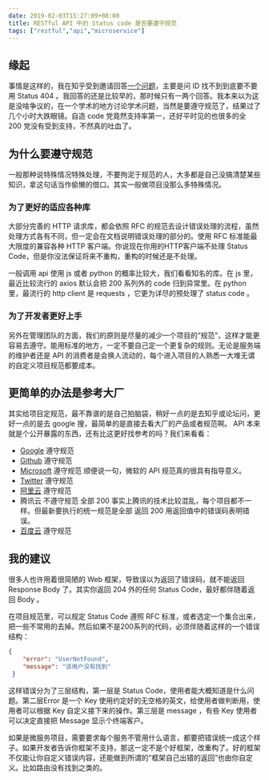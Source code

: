 ```yaml
---
date: 2019-02-03T15:27:09+08:00
title: RESTful API 中的 Status code 是否要遵守规范
tags: ["restful","api","microservice"]
---
```


## 缘起
事情是这样的，我在知乎受到邀请回答[一个问题](https://www.zhihu.com/question/310737821)，主要是问 ID 找不到到底要不要用 Status 404 。我回答的还是比较早的，那时候只有一两个回答。我本来以为这是没啥争议的，在一个学术的地方讨论学术问题，当然是要遵守规范了，结果过了几个小时大跌眼镜。自造 code 党竟然支持率第一，还好平时见的也很多的全 200 党没有受到支持，不然真的吐血了。

## 为什么要遵守规范
一般那种说特殊情况特殊处理，不要拘泥于规范的人，大多都是自己没搞清楚某些知识，拿这句话当作偷懒的借口。其实一般做项目没那么多特殊情况。

### 为了更好的适应各种库
大部分完善的 HTTP 请求库，都会依照 RFC 的规范去设计错误处理的流程，虽然处理方式各有不同，但一定会在文档说明错误处理的部分的。使用 RFC 标准能最大限度的兼容各种 HTTP 客户端。你说现在你用的HTTP客户端不处理 Status Code，但是你没法保证将来不重构，重构的时候还是不处理。

一般调用 api 使用 js 或者 python 的概率比较大，我们看看知名的库。在 js 里，最近比较流行的 axios 默认会把 200 系列外的 code 归到异常里。在 python 里，最流行的 http client 是 requests ，它更为详尽的预处理了 status code 。

### 为了开发者更好上手
另外在管理团队的方面，我们的原则是尽量的减少一个项目的“规范”，这样才能更容易去遵守。能用标准的地方，一定不要自己定一个更复杂的规则。无论是服务端的维护者还是 API 的消费者是会换人流动的，每个进入项目的人熟悉一大堆无谓的自定义项目规范都要成本。

## 更简单的办法是参考大厂
其实给项目定规范，最不靠谱的是自己拍脑袋，稍好一点的是去知乎或论坛问，更好一点的是去 google 搜，最简单的是直接去看大厂的产品或者规范啊。 API 本来就是个公开暴露的东西，还有比这更好找参考的吗？我们来看看：
* [Google](https://cloud.google.com/apis/design/errors) 遵守规范
* [Github](https://developer.github.com/v3/#client-errors) 遵守规范
* [Microsoft](https://github.com/Microsoft/api-guidelines/blob/vNext/Guidelines.md#711-http-status-codes)  遵守规范 顺便说一句，微软的 API 规范真的很具有指导意义。
* [Twitter](https://developer.twitter.com/en/docs/ads/general/guides/response-codes) 遵守规范
* [阿里云](https://help.aliyun.com/document_detail/25491.html) 遵守规范
* 腾讯云 不遵守规范 全部 200 事实上腾讯的技术比较混乱，每个项目都不一样。但最新要执行的统一规范是全部 返回 200 用返回值中的错误码表明错误。
* [百度云](https://cloud.baidu.com/doc/BCC/API.html#.E8.AE.A4.E8.AF.81.E6.9C.BA.E5.88.B6) 遵守规范

## 我的建议
很多人也许用着很简陋的 Web 框架，导致误以为返回了错误码，就不能返回 Response Body 了。其实你返回 204 外的任何 Status Code，最好都伴随着返回 Body 。

在项目规范里，可以规定 Status Code 遵照 RFC 标准，或者选定一个集合出来，把一些不常用的去掉。然后如果不是200系列的代码，必须伴随着这样的一个错误结构：
```json
{
    "error": "UserNotFound",
    "message": "该用户没有找到"
 }
```
这样错误分为了三层结构，第一层是 Status Code，使用者能大概知道是什么问题。第二层Error 是一个 Key 使用约定好的无空格的英文，给使用者做判断用，使用者可以根据 Key 自定义接下来的操作。第三层是 message ，有些 Key 使用者可以决定直接把 Message 显示个终端客户。

如果是微服务项目，需要要求每个服务不管用什么语言，都要把错误统一成这个样子。如果开发者告诉你框架不支持，那这一定不是个好框架，改重构了。好的框架不仅能让你自定义错误内容，还能做到所谓的“框架自己出错的返回”也由你自定义。比如路由没有找到之类的。
